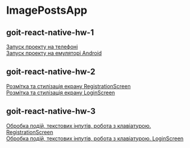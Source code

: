 # ImagePostsApp

## goit-react-native-hw-1

<a href="https://monosnap.com/file/yMkUjCjVKnAMNppEzwTwV9qr2esCMO">Запуск проекту на телефоні</a><br>
<a href="https://monosnap.com/file/xpSY7600Tr3FORCv79MYv2W5FOLi4g">Запуск проекту на емуляторі Android</a>

## goit-react-native-hw-2

<a href="https://monosnap.com/file/WccofUnoSlefbBj8u08mEV0qAtaoz9">Розмітка та стилізація екрану RegistrationScreen</a><br>
<a href="https://monosnap.com/file/OxdtipShVcSVf0oEHrrlJ804ikqkQl">Розмітка та стилізація екрану LoginScreen</a>

## goit-react-native-hw-3

<a href="https://monosnap.com/file/bJL5CUyRnUd5QYCdvW1kKNEdPMazQk">Обробка подій, текстових інпутів, робота з клавіатурою. RegistrationScreen</a><br>
<a href="https://monosnap.com/file/ImLx46KqjPCdY15kHz6vXAw6RkUUHf">Обробка подій, текстових інпутів, робота з клавіатурою. LoginScreen</a>

